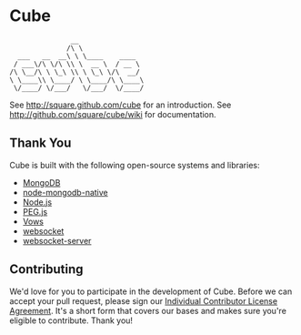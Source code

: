 # Cube
                   __
                  /\ \
      ___   __  __\ \ \____    ____
     / ___\/\ \/\ \\ \  __ \  / __ \
    /\ \__/\ \ \_\ \\ \ \_\ \/\  __/
    \ \____\\ \____/ \ \____/\ \____\
     \/____/ \/___/   \/___/  \/____/

See <http://square.github.com/cube> for an introduction.
See <http://github.com/square/cube/wiki> for documentation.

## Thank You

Cube is built with the following open-source systems and libraries:

* [MongoDB](http://www.mongodb.org/)
* [node-mongodb-native](/mongodb/node-mongodb-native)
* [Node.js](http://nodejs.org/)
* [PEG.js](http://pegjs.majda.cz/)
* [Vows](http://vowsjs.org/)
* [websocket](/Worlize/WebSocket-Node)
* [websocket-server](/miksago/node-websocket-server)

## Contributing

We'd love for you to participate in the development of Cube. Before we can accept your pull request, please sign our [Individual Contributor License Agreement](https://spreadsheets.google.com/spreadsheet/viewform?formkey=dDViT2xzUHAwRkI3X3k5Z0lQM091OGc6MQ&ndplr=1). It's a short form that covers our bases and makes sure you're eligible to contribute. Thank you!
